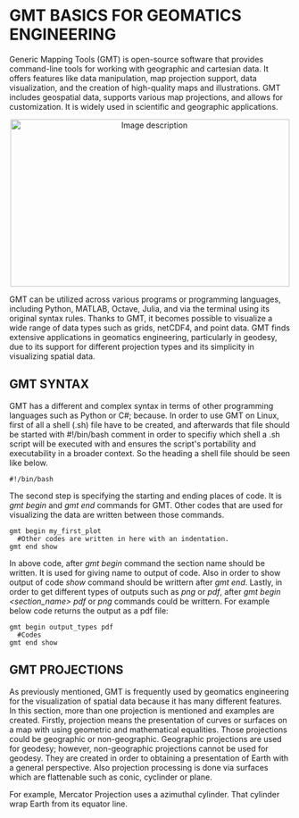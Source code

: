 # GMT BASICS FOR GEOMATICS ENGINEERING

Generic Mapping Tools (GMT) is open-source software that provides command-line tools for working with geographic and cartesian data. It offers features like data manipulation, map projection support, data visualization, and the creation of high-quality maps and illustrations. GMT includes geospatial data, supports various map projections, and allows for customization. It is widely used in scientific and geographic applications.

<p align = "center">
<img src="https://www.generic-mapping-tools.org/_static/gmt-logo.png" width="500" height="300" title="Image description">
</p>

GMT can be utilized across various programs or programming languages, including Python, MATLAB, Octave, Julia, and via the terminal using its original syntax rules. Thanks to GMT, it becomes possible to visualize a wide range of data types such as grids, netCDF4, and point data. GMT finds extensive applications in geomatics engineering, particularly in geodesy, due to its support for different projection types and its simplicity in visualizing spatial data.

## GMT SYNTAX

GMT has a different and complex syntax in terms of other programming languages such as Python or C#; because. In order to use GMT on Linux, first of all a shell (.sh) file have to be created, and afterwards that file should be started with #!/bin/bash comment in order to specifiy which shell a .sh script will be executed with and ensures the script's portability and executability in a broader context. So the heading a shell file should be seen like below.

```
#!/bin/bash
```

The second step is specifying the starting and ending places of code. It is _gmt begin_ and _gmt end_ commands for GMT. Other codes that are used for visualizing the data are written between those commands.

```
gmt begin my_first_plot
  #Other codes are written in here with an indentation.
gmt end show
```

In above code, after _gmt begin_ command the section name should be written. It is used for giving name to output of code. Also in order to show output of code _show_ command should be writtern after _gmt end_. Lastly, in order to get different types of outputs such as _png_ or _pdf_, after _gmt begin <section_name>_ _pdf_ or _png_ commands could be writtern. For example below code returns the output as a pdf file:

```
gmt begin output_types pdf
  #Codes
gmt end show
```
## GMT PROJECTIONS

As previously mentioned, GMT is frequently used by geomatics engineering for the visualization of spatial data because it has many different features. In this section, more than one projection is mentioned and examples are created. Firstly, projection means the presentation of curves or surfaces on a map with using geometric and mathematical equalities. Those projections could be geographic or non-geographic. Geographic projections are used for geodesy; however, non-geographic projections cannot be used for geodesy. They are created in order to obtaining a presentation of Earth with a general perspective. Also projection processing is done via surfaces which are flattenable such as conic, cyclinder or plane.

For example, Mercator Projection uses a azimuthal cylinder. That cylinder wrap Earth from its equator line.




